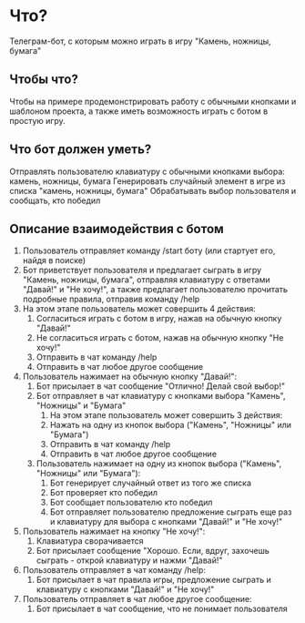 
# Что?
Телеграм-бот, с которым можно играть в игру "Камень, ножницы, бумага"

## Чтобы что?
Чтобы на примере продемонстрировать работу с обычными кнопками и шаблоном проекта, а также иметь возможность играть с ботом в простую игру.

## Что бот должен уметь?
Отправлять пользователю клавиатуру с обычными кнопками выбора: камень, ножницы, бумага
Генерировать случайный элемент в игре из списка "камень, ножницы, бумага"
Обрабатывать выбор пользователя и сообщать, кто победил


## Описание взаимодействия с ботом
1. Пользователь отправляет команду /start боту (или стартует его, найдя в поиске)
2. Бот приветствует пользователя и предлагает сыграть в игру "Камень, ножницы, бумага", отправляя клавиатуру с ответами "Давай!" и "Не хочу!", а также предлагает пользователю прочитать подробные правила, отправив команду /help
3. На этом этапе пользователь может совершить 4 действия:
	1. Согласиться играть с ботом в игру, нажав на обычную кнопку "Давай!"
	2. Не согласиться играть с ботом, нажав на обычную кнопку "Не хочу!"
	3. Отправить в чат команду /help
	4. Отправить в чат любое другое сообщение
4. Пользователь нажимает на обычную кнопку "Давай!":
	1. Бот присылает в чат сообщение "Отлично! Делай свой выбор!"
	2. Бот отправляет в чат клавиатуру с кнопками выбора "Камень", "Ножницы" и "Бумага"
		1. На этом этапе пользователь может совершить 3 действия:
		2. Нажать на одну из кнопок выбора ("Камень", "Ножницы" или "Бумага")
		3. Отправить в чат команду /help
		4. Отправить в чат любое другое сообщение
	4. Пользователь нажимает на одну из кнопок выбора ("Камень", "Ножницы" или "Бумага"):
		1. Бот генерирует случайный ответ из того же списка
		2. Бот проверяет кто победил 
		3. Бот сообщает пользователю кто победил
		4. Бот отправляет пользователю предложение сыграть еще раз и клавиатуру для выбора с кнопками "Давай!" и "Не хочу!"
5. Пользователь нажимает на кнопку "Не хочу!":
	1. Клавиатура сворачивается
	2. Бот присылает сообщение "Хорошо. Если, вдруг, захочешь сыграть - открой клавиатуру и нажми "Давай!"
6. Пользователь отправляет в чат команду /help:
	1. Бот присылает в чат правила игры, предложение сыграть и клавиатуру с кнопками "Давай!" и "Не хочу!"
7. Пользователь отправляет в чат любое другое сообщение:
	1. Бот присылает в чат сообщение, что не понимает пользователя